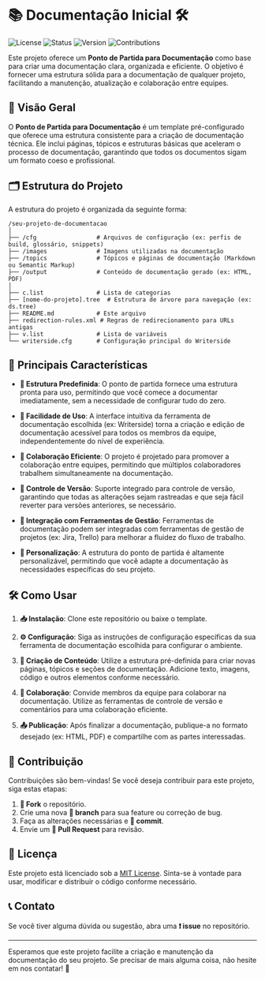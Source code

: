 # 📚 Documentação Inicial 🛠️

![License](https://img.shields.io/badge/License-MIT-blue.svg)
![Status](https://img.shields.io/badge/Status-Ativo-brightgreen)
![Version](https://img.shields.io/badge/Version-1.0.0-orange)
![Contributions](https://img.shields.io/badge/Contributions-Welcome-green)

Este projeto oferece um **Ponto de Partida para Documentação** como base para criar uma documentação clara, organizada e eficiente. O objetivo é fornecer uma estrutura sólida para a documentação de qualquer projeto, facilitando a manutenção, atualização e colaboração entre equipes.

## 🌟 Visão Geral

O **Ponto de Partida para Documentação** é um template pré-configurado que oferece uma estrutura consistente para a criação de documentação técnica. Ele inclui páginas, tópicos e estruturas básicas que aceleram o processo de documentação, garantindo que todos os documentos sigam um formato coeso e profissional.

## 🗂️ Estrutura do Projeto

A estrutura do projeto é organizada da seguinte forma:

```
/seu-projeto-de-documentacao
│
├── /cfg                 # Arquivos de configuração (ex: perfis de build, glossário, snippets)
├── /images              # Imagens utilizadas na documentação
├── /topics              # Tópicos e páginas de documentação (Markdown ou Semantic Markup)
├── /output              # Conteúdo de documentação gerado (ex: HTML, PDF)
│
├── c.list               # Lista de categorias
├── [nome-do-projeto].tree  # Estrutura de árvore para navegação (ex: ds.tree)
├── README.md            # Este arquivo
├── redirection-rules.xml # Regras de redirecionamento para URLs antigas
├── v.list               # Lista de variáveis
└── writerside.cfg       # Configuração principal do Writerside
```

## 🚀 Principais Características

-   **📂 Estrutura Predefinida**: O ponto de partida fornece uma estrutura pronta para uso, permitindo que você comece a documentar imediatamente, sem a necessidade de configurar tudo do zero.

-   **🎯 Facilidade de Uso**: A interface intuitiva da ferramenta de documentação escolhida (ex: Writerside) torna a criação e edição de documentação acessível para todos os membros da equipe, independentemente do nível de experiência.

-   **🤝 Colaboração Eficiente**: O projeto é projetado para promover a colaboração entre equipes, permitindo que múltiplos colaboradores trabalhem simultaneamente na documentação.

-   **🔄 Controle de Versão**: Suporte integrado para controle de versão, garantindo que todas as alterações sejam rastreadas e que seja fácil reverter para versões anteriores, se necessário.

-   **🔗 Integração com Ferramentas de Gestão**: Ferramentas de documentação podem ser integradas com ferramentas de gestão de projetos (ex: Jira, Trello) para melhorar a fluidez do fluxo de trabalho.

-   **🎨 Personalização**: A estrutura do ponto de partida é altamente personalizável, permitindo que você adapte a documentação às necessidades específicas do seu projeto.

## 🛠️ Como Usar

1.  **📥 Instalação**: Clone este repositório ou baixe o template.

2.  **⚙️ Configuração**: Siga as instruções de configuração específicas da sua ferramenta de documentação escolhida para configurar o ambiente.

3.  **📝 Criação de Conteúdo**: Utilize a estrutura pré-definida para criar novas páginas, tópicos e seções de documentação. Adicione texto, imagens, código e outros elementos conforme necessário.

4.  **👥 Colaboração**: Convide membros da equipe para colaborar na documentação. Utilize as ferramentas de controle de versão e comentários para uma colaboração eficiente.

5.  **📤 Publicação**: Após finalizar a documentação, publique-a no formato desejado (ex: HTML, PDF) e compartilhe com as partes interessadas.

## 🤝 Contribuição

Contribuições são bem-vindas! Se você deseja contribuir para este projeto, siga estas etapas:

1.  **🍴 Fork** o repositório.
2.  Crie uma nova **🌿 branch** para sua feature ou correção de bug.
3.  Faça as alterações necessárias e **💾 commit**.
4.  Envie um **🔀 Pull Request** para revisão.

## 📜 Licença

Este projeto está licenciado sob a [MIT License](LICENSE). Sinta-se à vontade para usar, modificar e distribuir o código conforme necessário.

## 📞 Contato

Se você tiver alguma dúvida ou sugestão, abra uma **❗ issue** no repositório.

---

Esperamos que este projeto facilite a criação e manutenção da documentação do seu projeto. Se precisar de mais alguma coisa, não hesite em nos contatar! 🚀